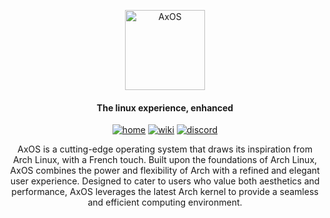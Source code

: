 <p align="center">
  <a href="https://axos-project.github.io"><img src="https://user-images.githubusercontent.com/110931544/250184275-f5b3bcf2-8dac-4d08-9c93-f83f18150d43.png" height="128" width="128" alt="AxOS"></a>
</p>

<h4 align="center">The linux experience, enhanced</h4>

<p align="center">
  <a href="https://axos-project.github.io" target="_blank"><img alt="home" src="https://img.shields.io/badge/HOME-darkblue?style=flat-square"></a>
  <a href="https://github.com/axos-project/AxOS/wiki" target="_blank"><img alt="wiki" src="https://img.shields.io/badge/WIKI-red?style=flat-square"></a>
  <a href="https://discord.gg/xQdtDBFms" target="_blank"><img alt="discord" src="https://img.shields.io/badge/DISCORD-blue?style=flat-square"></a>
</p>

<p align="center">
AxOS is a cutting-edge operating system that draws its inspiration from Arch Linux, with a French touch. Built upon the foundations of Arch Linux, AxOS combines the power and flexibility of Arch with a refined and elegant user experience. Designed to cater to users who value both aesthetics and performance, AxOS leverages the latest Arch kernel to provide a seamless and efficient computing environment.
</p>
